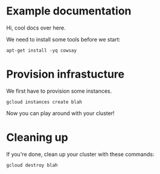 # Example documentation

Hi, cool docs over here.


We need to install some tools before we start:
<!-- deploy-test preinstall -->

    apt-get install -yq cowsay

<!-- deploy-test-end -->

# Provision infrastucture

We first have to provision some instances.

<!-- deploy-test-start create-infrastructure -->

    gcloud instances create blah

<!-- deploy-test-end -->

Now you can play around with your cluster!

<!-- now we can run the tests, hidden from the end-user -->
<!-- deploy-test-start run-tests 
  
    cd /path/of/tests;
    ./run_tests
-->



# Cleaning up
If you're done, clean up your cluster with these commands:

<!-- deploy-test-start destroy-infrastructure -->

    gcloud destroy blah

<!-- deploy-test-end -->

